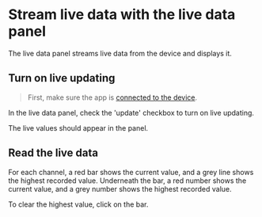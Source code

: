 # Stream live data with the live data panel

The live data panel streams live data from the device and displays it.

## Turn on live updating

> First, make sure the app is [connected to the device](../../#connect-to-the-device).

In the live data panel, check the 'update' checkbox to turn on live updating.

The live values should appear in the panel.

## Read the live data

For each channel, a red bar shows the current value, and a grey line shows the highest recorded value.
Underneath the bar, a red number shows the current value, and a grey number shows the highest recorded value.

To clear the highest value, click on the bar.
